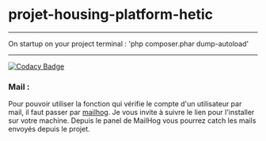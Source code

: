# projet-housing-platform-hetic

--- 

On startup on your project terminal : 'php composer.phar dump-autoload'

---

[![Codacy Badge](https://app.codacy.com/project/badge/Grade/c020d5610f4246abb5c72b338eff2f1b)](https://app.codacy.com/gh/heitzjulien/projet-housing-platform-hetic/dashboard?utm_source=gh&utm_medium=referral&utm_content=&utm_campaign=Badge_grade)

### Mail : 
Pour pouvoir utiliser la fonction qui vérifie le compte d'un utilisateur par mail, il faut passer par [mailhog](https://github.com/mailhog/MailHog).
Je vous invite à suivre le lien pour l'installer sur votre machine. Depuis le panel de MailHog vous pourrez catch les mails envoyés depuis le projet. 
